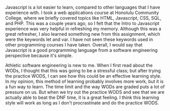 Javascript is a lot easier to learn, compared to other languages that I
have experience with. I took a web applications course at Honolulu
Community College, where we briefly covered topics like HTML,
Javascript, CSS, SQL, and PHP. This was a couple years ago, so I felt
that the Intro to Javascript experience was very helpful in refreshing
my memory. Although this was a great refresher, I also learned something
new from this assignment, which were the keywords let and var. I have
not seen these keywords used in other programming courses I have taken.
Overall, I would say that Javascript is a good programming language from
a software engineering perspective because it's simple.

Athletic software engineering is new to me. When I first read about the
WODs, I thought that this was going to be a stressful class; but after
trying the practice WODS, I can see how this could be an effective
learning style. In my opinion, this method of learning probably involves
more work, but it is a fun way to learn. The time limit and the way WODs
are graded puts a lot of pressure on us. But when we try out the
practice WODS and see that we are actually able to beat the DNF time, it
is a great feeling. I think this learning style will work as long as I
don't procrastinate and do the practice WODS.
